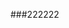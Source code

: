 <!--
 * @Description: 
 * @Author: huazj
 * @Date: 2022-02-08 22:54:14
 * @LastEditTime: 2022-02-08 23:08:42
 * @LastEditors: huazj
-->
###222222
